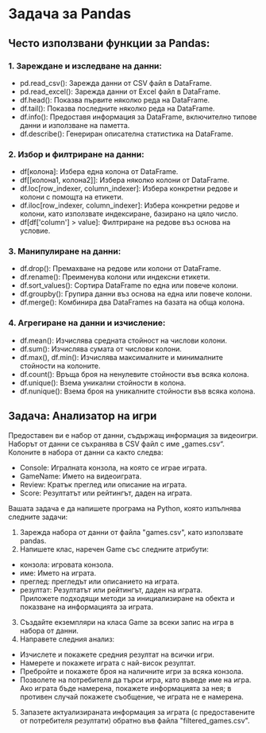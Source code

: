 Задачa за Pandas
==============================================================================

## Често използвани функции за Pandas:
### 1. Зареждане и изследване на данни: <br>
- pd.read_csv(): Зарежда данни от CSV файл в DataFrame.
- pd.read_excel(): Зарежда данни от Excel файл в DataFrame.
- df.head(): Показва първите няколко реда на DataFrame.
- df.tail(): Показва последните няколко реда на DataFrame.
- df.info(): Предоставя информация за DataFrame, включително типове данни и използване на паметта.
- df.describe(): Генериран описателна статистика на DataFrame.<br>

### 2. Избор и филтриране на данни:<br>
- df[колона]: Избера една колона от DataFrame.
- df[[колона1, колона2]]: Избера няколко колони от DataFrame.
- df.loc[row_indexer, column_indexer]: Избера конкретни редове и колони с помощта на етикети.
- df.iloc[row_indexer, column_indexer]: Избера конкретни редове и колони, като използвате индексиране, базирано на цяло число.
- df[df['column'] > value]: Филтриране на редове въз основа на условие.<br>

### 3. Манипулиране на данни:<br>
- df.drop(): Премахване на редове или колони от DataFrame.
- df.rename(): Преименува колони или индексни етикети.
- df.sort_values(): Сортира DataFrame по една или повече колони.
- df.groupby(): Групира данни въз основа на една или повече колони.
- df.merge(): Комбинира два DataFrames на базата на обща колона.<br>

### 4. Агрегиране на данни и изчисление:<br>
- df.mean(): Изчислява средната стойност на числови колони.
- df.sum(): Изчислява сумата от числови колони.
- df.max(), df.min(): Изчислява максималните и минималните стойности на колоните.
- df.count(): Връща броя на ненулевите стойности във всяка колона.
- df.unique(): Взема уникални стойности в колона.
- df.nunique(): Взема броя на уникалните стойности във всяка колона.<br>


## Задача: Анализатор на игри
Предоставен ви е набор от данни, съдържащ информация за видеоигри. Наборът от данни се съхранява в CSV файл с име „games.csv“. Колоните в набора от данни са както следва:<br>
- Console: Игралната конзола, на която се играе играта.<br>
- GameName: Името на видеоиграта.<br>
- Review: Кратък преглед или описание на играта.<br>
- Score: Резултатът или рейтингът, даден на играта.<br>
 
Вашата задача е да напишете програма на Python, която изпълнява следните задачи:<br>
1. Зарежда набора от данни от файла "games.csv", като използвате pandas. <br>
2. Напишете клас, наречен Game със следните атрибути:<br>
- конзола: игровата конзола.
- име: Името на играта.
- преглед: прегледът или описанието на играта.
- резултат: Резултатът или рейтингът, даден на играта. <br>
Приложете подходящи методи за инициализиране на обекта и показване на информацията за играта. <br>
3. Създайте екземпляри на класа Game за всеки запис на игра в набора от данни.<br>
4. Направете следния анализ:<br>
- Изчислете и покажете средния резултат на всички игри.<br>
- Намерете и покажете играта с най-висок резултат.<br>
- Пребройте и покажете броя на наличните игри за всяка конзола.<br>
- Позволете на потребителя да търси игра, като въведе име на игра. Ако играта бъде намерена, покажете информацията за нея; в противен случай покажете съобщение, че играта не е намерена.<br>
5. Запазете актуализираната информация за играта (с предоставените от потребителя резултати) обратно във файла "filtered_games.csv".<br>
